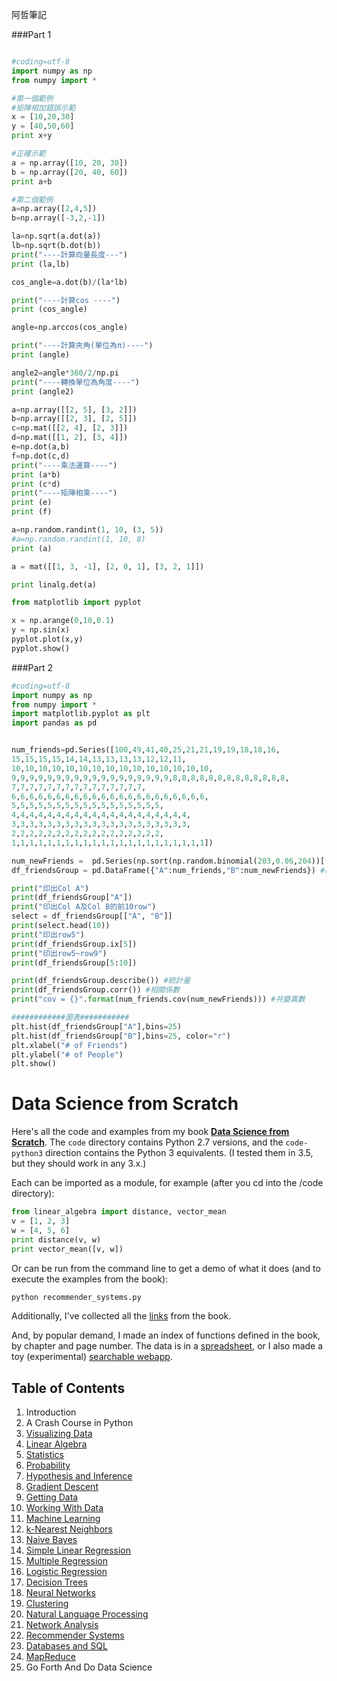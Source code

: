 阿哲筆記

###Part 1
```python

#coding=utf-8
import numpy as np
from numpy import *

#第一個範例
#矩陣相加錯誤示範
x = [10,20,30]
y = [40,50,60]
print x+y

#正確示範
a = np.array([10, 20, 30])
b = np.array([20, 40, 60])
print a+b

#第二個範例
a=np.array([2,4,5])
b=np.array([-3,2,-1])

la=np.sqrt(a.dot(a))
lb=np.sqrt(b.dot(b))
print("----計算向量長度---")
print (la,lb)

cos_angle=a.dot(b)/(la*lb)

print("----計算cos ----")
print (cos_angle)

angle=np.arccos(cos_angle)

print("----計算夾角(單位為π)----")
print (angle)

angle2=angle*360/2/np.pi
print("----轉換單位為角度----")
print (angle2)

a=np.array([[2, 5], [3, 2]])
b=np.array([[2, 3], [2, 5]])
c=np.mat([[2, 4], [2, 3]])
d=np.mat([[1, 2], [3, 4]])
e=np.dot(a,b)
f=np.dot(c,d)
print("----乘法運算----")
print (a*b)
print (c*d)
print("----矩陣相乘----")
print (e)
print (f)

a=np.random.randint(1, 10, (3, 5))
#a=np.random.randint(1, 10, 8)
print (a)

a = mat([[1, 3, -1], [2, 0, 1], [3, 2, 1]])

print linalg.det(a)

from matplotlib import pyplot

x = np.arange(0,10,0.1)
y = np.sin(x)
pyplot.plot(x,y)
pyplot.show()


```
###Part 2
```python
#coding=utf-8
import numpy as np
from numpy import *
import matplotlib.pyplot as plt
import pandas as pd


num_friends=pd.Series([100,49,41,40,25,21,21,19,19,18,18,16,
15,15,15,15,14,14,13,13,13,13,12,12,11,
10,10,10,10,10,10,10,10,10,10,10,10,10,10,10,
9,9,9,9,9,9,9,9,9,9,9,9,9,9,9,9,9,9,8,8,8,8,8,8,8,8,8,8,8,8,8,
7,7,7,7,7,7,7,7,7,7,7,7,7,7,7,
6,6,6,6,6,6,6,6,6,6,6,6,6,6,6,6,6,6,6,6,6,6,
5,5,5,5,5,5,5,5,5,5,5,5,5,5,5,5,5,
4,4,4,4,4,4,4,4,4,4,4,4,4,4,4,4,4,4,4,4,
3,3,3,3,3,3,3,3,3,3,3,3,3,3,3,3,3,3,3,3,
2,2,2,2,2,2,2,2,2,2,2,2,2,2,2,2,2,
1,1,1,1,1,1,1,1,1,1,1,1,1,1,1,1,1,1,1,1,1,1])

num_newFriends =  pd.Series(np.sort(np.random.binomial(203,0.06,204))[::-1]) #用A series去建立B series
df_friendsGroup = pd.DataFrame({"A":num_friends,"B":num_newFriends}) #將兩張series合成為一個DataFrame

print("印出Col A")
print(df_friendsGroup["A"])
print("印出Col A及Col B的前10row")
select = df_friendsGroup[["A", "B"]]
print(select.head(10))
print("印出row5")
print(df_friendsGroup.ix[5])
print("印出row5~row9")
print(df_friendsGroup[5:10])

print(df_friendsGroup.describe()) #統計量
print(df_friendsGroup.corr()) #相關係數
print("cov = {}".format(num_friends.cov(num_newFriends))) #共變異數

############圖表###########
plt.hist(df_friendsGroup["A"],bins=25)
plt.hist(df_friendsGroup["B"],bins=25, color="r")
plt.xlabel("# of Friends")
plt.ylabel("# of People")
plt.show()

```




































Data Science from Scratch
=========================

Here's all the code and examples from my book __[Data Science from Scratch](http://joelgrus.com/2015/04/26/data-science-from-scratch-first-principles-with-python/)__. The `code` directory contains Python 2.7 versions, and the `code-python3` direction contains the Python 3 equivalents. (I tested them in 3.5, but they should work in any 3.x.)

Each can be imported as a module, for example (after you cd into the /code directory):

```python
from linear_algebra import distance, vector_mean
v = [1, 2, 3]
w = [4, 5, 6]
print distance(v, w)
print vector_mean([v, w])
```
  
Or can be run from the command line to get a demo of what it does (and to execute the examples from the book):

```bat
python recommender_systems.py
```  

Additionally, I've collected all the [links](https://github.com/joelgrus/data-science-from-scratch/blob/master/links.md) from the book.

And, by popular demand, I made an index of functions defined in the book, by chapter and page number. 
The data is in a [spreadsheet](https://docs.google.com/spreadsheets/d/1mjGp94ehfxWOEaAFJsPiHqIeOioPH1vN1PdOE6v1az8/edit?usp=sharing), or I also made a toy (experimental) [searchable webapp](http://joelgrus.com/experiments/function-index/).

## Table of Contents

1. Introduction
2. A Crash Course in Python
3. [Visualizing Data](https://github.com/joelgrus/data-science-from-scratch/blob/master/code/visualizing_data.py)
4. [Linear Algebra](https://github.com/joelgrus/data-science-from-scratch/blob/master/code/linear_algebra.py)
5. [Statistics](https://github.com/joelgrus/data-science-from-scratch/blob/master/code/statistics.py)
6. [Probability](https://github.com/joelgrus/data-science-from-scratch/blob/master/code/probability.py)
7. [Hypothesis and Inference](https://github.com/joelgrus/data-science-from-scratch/blob/master/code/hypothesis_and_inference.py)
8. [Gradient Descent](https://github.com/joelgrus/data-science-from-scratch/blob/master/code/gradient_descent.py)
9. [Getting Data](https://github.com/joelgrus/data-science-from-scratch/blob/master/code/getting_data.py)
10. [Working With Data](https://github.com/joelgrus/data-science-from-scratch/blob/master/code/working_with_data.py)
11. [Machine Learning](https://github.com/joelgrus/data-science-from-scratch/blob/master/code/machine_learning.py)
12. [k-Nearest Neighbors](https://github.com/joelgrus/data-science-from-scratch/blob/master/code/nearest_neighbors.py)
13. [Naive Bayes](https://github.com/joelgrus/data-science-from-scratch/blob/master/code/naive_bayes.py)
14. [Simple Linear Regression](https://github.com/joelgrus/data-science-from-scratch/blob/master/code/simple_linear_regression.py)
15. [Multiple Regression](https://github.com/joelgrus/data-science-from-scratch/blob/master/code/multiple_regression.py)
16. [Logistic Regression](https://github.com/joelgrus/data-science-from-scratch/blob/master/code/logistic_regression.py)
17. [Decision Trees](https://github.com/joelgrus/data-science-from-scratch/blob/master/code/decision_trees.py)
18. [Neural Networks](https://github.com/joelgrus/data-science-from-scratch/blob/master/code/neural_networks.py)
19. [Clustering](https://github.com/joelgrus/data-science-from-scratch/blob/master/code/clustering.py)
20. [Natural Language Processing](https://github.com/joelgrus/data-science-from-scratch/blob/master/code/natural_language_processing.py)
21. [Network Analysis](https://github.com/joelgrus/data-science-from-scratch/blob/master/code/network_analysis.py)
22. [Recommender Systems](https://github.com/joelgrus/data-science-from-scratch/blob/master/code/recommender_systems.py)
23. [Databases and SQL](https://github.com/joelgrus/data-science-from-scratch/blob/master/code/databases.py)
24. [MapReduce](https://github.com/joelgrus/data-science-from-scratch/blob/master/code/mapreduce.py)
25. Go Forth And Do Data Science
